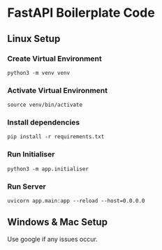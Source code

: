 # FastAPI Boilerplate Code

## Linux Setup

### Create Virtual Environment

    python3 -m venv venv

### Activate Virtual Environment

    source venv/bin/activate
    
### Install dependencies
    
    pip install -r requirements.txt

### Run Initialiser

    python3 -m app.initialiser

### Run Server

    uvicorn app.main:app --reload --host=0.0.0.0

## Windows & Mac Setup

Use google if any issues occur.
